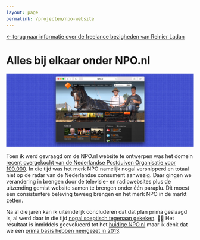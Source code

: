 ```yaml
---
layout: page
permalink: /projecten/npo-website
---
```


[← terug naar informatie over de freelance bezigheden van Reinier Ladan](/freelance)

# Alles bij elkaar onder NPO.nl

![Het ontwerp van npo.nl](/assets/npo-banner.jpg)

Toen ik werd gevraagd om de NPO.nl website te ontwerpen was het domein [recent overgekocht van de Nederlandse Postduiven Organisatie voor 100.000](https://www.nu.nl/internet/2778791/publieke-omroep-koopt-nponl-100000-euro.html). In die tijd was het merk NPO namelijk nogal versnipperd en totaal niet op de radar van de Nederlandse consument aanwezig. Daar gingen we verandering in brengen door de televisie- en radiowebsites plus de uitzending gemist website samen te brengen onder één paraplu. Dit moest een consistentere beleving teweeg brengen en het merk NPO in de markt zetten.

Na al die jaren kan ik uiteindelijk concluderen dat dat plan prima geslaagd is, al werd daar in die tijd [nogal sceptisch tegenaan gekeken](https://www.adformatie.nl/media/npo-nederland). 🤷‍♂️ Het resultaat is inmiddels geevolueerd tot het [huidige NPO.nl](https://npo.nl) maar ik denk dat we een [prima basis hebben neergezet in 2013](https://www.volkskrant.nl/nieuws-achtergrond/npo-nl-laat-ons-vast-wennen-aan-npo-1-npo-2-etcetera~b2fe2072).
